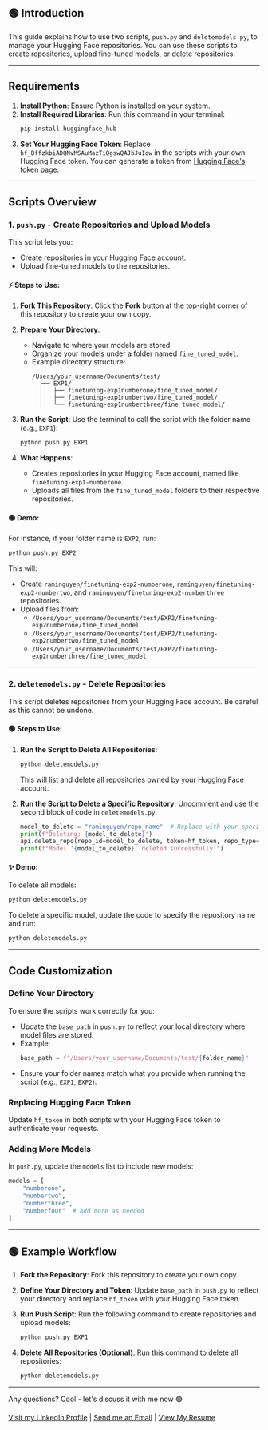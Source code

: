 ## 🟢 Introduction

This guide explains how to use two scripts, `push.py` and `deletemodels.py`, to manage your Hugging Face repositories. You can use these scripts to create repositories, upload fine-tuned models, or delete repositories.

---

## Requirements

1. **Install Python**: Ensure Python is installed on your system.
2. **Install Required Libraries**:
   Run this command in your terminal:
   ```bash
   pip install huggingface_hub
   ```
3. **Set Your Hugging Face Token**:
   Replace `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` in the scripts with your own Hugging Face token. You can generate a token from [Hugging Face's token page](https://huggingface.co/settings/tokens).

---

## Scripts Overview

### 1. **`push.py`** - Create Repositories and Upload Models

This script lets you:

- Create repositories in your Hugging Face account.
- Upload fine-tuned models to the repositories.

#### ⚡️ Steps to Use:

1. **Fork This Repository**:
   Click the **Fork** button at the top-right corner of this repository to create your own copy.

2. **Prepare Your Directory**:
   - Navigate to where your models are stored.
   - Organize your models under a folder named `fine_tuned_model`.
   - Example directory structure:
     ```
     /Users/your_username/Documents/test/
       ├── EXP1/
       │   ├── finetuning-exp1numberone/fine_tuned_model/
       │   ├── finetuning-exp1numbertwo/fine_tuned_model/
       │   └── finetuning-exp1numberthree/fine_tuned_model/
     ```

3. **Run the Script**:
   Use the terminal to call the script with the folder name (e.g., `EXP1`):

   ```bash
   python push.py EXP1
   ```

4. **What Happens**:
   - Creates repositories in your Hugging Face account, named like `finetuning-exp1-numberone`.
   - Uploads all files from the `fine_tuned_model` folders to their respective repositories.

#### 🟢 Demo:
For instance, if your folder name is `EXP2`, run:

```bash
python push.py EXP2
```

This will:
- Create `raminguyen/finetuning-exp2-numberone`, `raminguyen/finetuning-exp2-numbertwo`, and `raminguyen/finetuning-exp2-numberthree` repositories.
- Upload files from:
  - `/Users/your_username/Documents/test/EXP2/finetuning-exp2numberone/fine_tuned_model`
  - `/Users/your_username/Documents/test/EXP2/finetuning-exp2numbertwo/fine_tuned_model`
  - `/Users/your_username/Documents/test/EXP2/finetuning-exp2numberthree/fine_tuned_model`

---

### 2. **`deletemodels.py`** - Delete Repositories

This script deletes repositories from your Hugging Face account. Be careful as this cannot be undone.

#### 🟢 Steps to Use:

1. **Run the Script to Delete All Repositories**:
   ```bash
   python deletemodels.py
   ```
   This will list and delete all repositories owned by your Hugging Face account.

2. **Run the Script to Delete a Specific Repository**:
   Uncomment and use the second block of code in `deletemodels.py`:
   ```python
   model_to_delete = "raminguyen/repo_name"  # Replace with your specific repo name
   print(f"Deleting: {model_to_delete}")
   api.delete_repo(repo_id=model_to_delete, token=hf_token, repo_type="model")
   print(f"Model '{model_to_delete}' deleted successfully!")
   ```

#### ✨ Demo:
To delete all models:
```bash
python deletemodels.py
```
To delete a specific model, update the code to specify the repository name and run:
```bash
python deletemodels.py
```

---

## Code Customization

### Define Your Directory
To ensure the scripts work correctly for you:
- Update the `base_path` in `push.py` to reflect your local directory where model files are stored.
- Example:
  ```python
  base_path = f"/Users/your_username/Documents/test/{folder_name}"
  ```
- Ensure your folder names match what you provide when running the script (e.g., `EXP1`, `EXP2`).

### Replacing Hugging Face Token
Update `hf_token` in both scripts with your Hugging Face token to authenticate your requests.

### Adding More Models
In `push.py`, update the `models` list to include new models:
```python
models = [
    "numberone",
    "numbertwo",
    "numberthree",
    "numberfour"  # Add more as needed
]
```

---

## 🟢 Example Workflow

1. **Fork the Repository**:
   Fork this repository to create your own copy.

2. **Define Your Directory and Token**:
   Update `base_path` in `push.py` to reflect your directory and replace `hf_token` with your Hugging Face token.

3. **Run Push Script**:
   Run the following command to create repositories and upload models:
   ```bash
   python push.py EXP1
   ```

4. **Delete All Repositories (Optional)**:
   Run this command to delete all repositories:
   ```bash
   python deletemodels.py
   ```

---

Any questions? Cool - let's discuss it with me now 🟢 

[Visit my LinkedIn Profile](http://www.linkedin.com/in/rami-huu-nguyen/) | [Send me an Email](mailto:rami.nguyen12@gmail.com) | [View My Resume](https://docs.google.com/document/d/17-sjbPCVa1Z0SxOfZr4kHi3VOdJCSIz9GOS6SBeSgUg/edit?usp=sharing)




